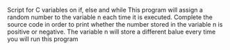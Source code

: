 Script for C variables on if, else and while
This program will assign a random number to the variable n each time it is executed. Complete the source code in order to print whether the number stored in the variable n is positive or negative. The variable n will store a different balue every time you will run this program
